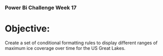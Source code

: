 ### Power Bi Challenge Week 17 

# Objective: 
Create a set of conditional formatting rules to display different ranges of maximum ice coverage over time for the US Great Lakes. 
